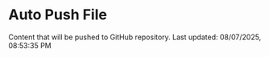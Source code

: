 # Auto Push File

Content that will be pushed to GitHub repository.
Last updated: 08/07/2025, 08:53:35 PM